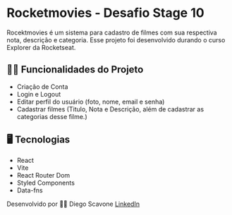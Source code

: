 
#  Rocketmovies - Desafio Stage 10

Rocektmovies é um sistema para cadastro de filmes com sua respectiva nota, descrição e categoria. Esse projeto foi desenvolvido durando o curso Explorer da Rocketseat.


## 🧑‍💻 Funcionalidades do Projeto

- Criação de Conta
- Login e Logout
- Editar perfil do usuário (foto, nome, email e senha)
- Cadastrar filmes (Titulo, Nota e Descrição, além de cadastrar as categorias desse filme.)


## 🖥 Tecnologias
- React
- Vite
- React Router Dom
- Styled Components
- Data-fns



Desenvolvido por 👨‍💻 Diego Scavone [LinkedIn](https://www.linkedin.com/in/diegoscavone/)